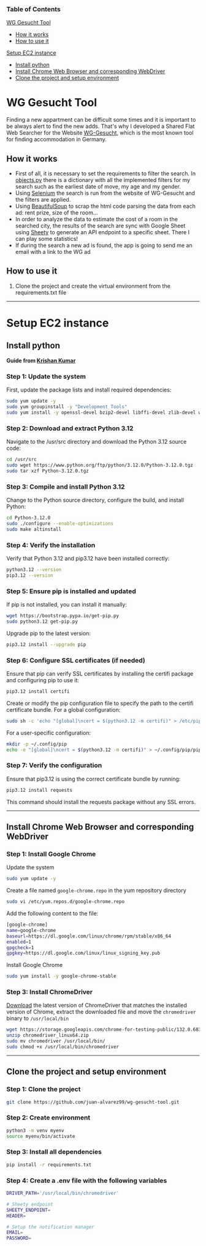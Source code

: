### Table of Contents  
[WG Gesucht Tool](#wg-gesucht-tool)
- [How it works](#how-it-works)
- [How to use it](#how-to-use-it)

[Setup EC2 instance](#setup-ec2-instance)
- [Install python](#install-python)
- [Install Chrome Web Browser and corresponding WebDriver](#install-chrome-web-browser-and-corresponding-webdriver)
- [Clone the project and setup environment](#clone-the-project-and-setup-environment)

# WG Gesucht Tool
Finding a new appartment can be difficult some times and it is important to be always alert to find the new adds. That's why I developed a Shared Flat Web Searcher for the Website [WG-Gesucht](https://www.wg-gesucht.de/en/), which is the most known tool for finding accommodation in Germany.

## How it works
- First of all, it is necessary to set the requirements to filter the search. In [objects.py](https://github.com/juan-alvarez99/wg-gesucht-tool/blob/main/modules/objects.py) there is a dictionary with all the implemented filters for my search such as the earliest date of move, my age and my gender. 
- Using [Selenium](https://selenium-python.readthedocs.io) the search is run from the website of WG-Gesucht and the filters are applied.
- Using [BeautifulSoup](https://www.crummy.com/software/BeautifulSoup/bs4/doc/) to scrap the html code parsing the data from each ad: rent prize, size of the room...
- In order to analyze the data to estimate the cost of a room in the searched city, the results of the search are sync with Google Sheet using [Sheety](https://sheety.co/docs) to generate an API endpoint to a specific sheet. There I can play some statistics!
- If during the search a new ad is found, the app is going to send me an email with a link to the WG ad


## How to use it
1. Clone the project and create the virtual environment from the requirements.txt file

***
# Setup EC2 instance
## Install python 

**Guide from [Krishan Kumar](https://www.linkedin.com/in/krishan2aws/)**

### Step 1: Update the system
First, update the package lists and install required dependencies:
```sh
sudo yum update -y
sudo yum groupinstall -y "Development Tools"
sudo yum install -y openssl-devel bzip2-devel libffi-devel zlib-devel wget make
```

### Step 2: Download and extract Python 3.12
Navigate to the /usr/src directory and download the Python 3.12 source code:

```sh
cd /usr/src
sudo wget https://www.python.org/ftp/python/3.12.0/Python-3.12.0.tgz
sudo tar xzf Python-3.12.0.tgz
```

### Step 3: Compile and install Python 3.12
Change to the Python source directory, configure the build, and install Python:

```sh
cd Python-3.12.0
sudo ./configure --enable-optimizations
sudo make altinstall
```

### Step 4: Verify the installation
Verify that Python 3.12 and pip3.12 have been installed correctly:

```sh
python3.12 --version
pip3.12 --version
```

### Step 5: Ensure pip is installed and updated
If pip is not installed, you can install it manually:

```sh
wget https://bootstrap.pypa.io/get-pip.py
sudo python3.12 get-pip.py
```

Upgrade pip to the latest version:

```sh
pip3.12 install --upgrade pip
```

### Step 6: Configure SSL certificates (if needed)
Ensure that pip can verify SSL certificates by installing the certifi package and configuring pip to use it:

```sh
pip3.12 install certifi
```

Create or modify the pip configuration file to specify the path to the certifi certificate bundle. For a global configuration:

```sh
sudo sh -c 'echo "[global]\ncert = $(python3.12 -m certifi)" > /etc/pip.conf'
```

For a user-specific configuration:

```sh
mkdir -p ~/.config/pip
echo -e "[global]\ncert = $(python3.12 -m certifi)" > ~/.config/pip/pip.conf
```

### Step 7: Verify the configuration
Ensure that pip3.12 is using the correct certificate bundle by running:

```sh
pip3.12 install requests
```
This command should install the requests package without any SSL errors.

***

## Install Chrome Web Browser and corresponding WebDriver

### Step 1: Install Google Chrome

Update the system 
```sh
sudo yum update -y
```

Create a file named `google-chrome.repo` in the yum repository directory
```sh
sudo vi /etc/yum.repos.d/google-chrome.repo
```

Add the following content to the file:
```sh
[google-chrome]
name=google-chrome
baseurl=https://dl.google.com/linux/chrome/rpm/stable/x86_64
enabled=1
gpgcheck=1
gpgkey=https://dl.google.com/linux/linux_signing_key.pub
```

Install Google Chrome
```sh
sudo yum install -y google-chrome-stable
```

### Step 3: Install ChromeDriver
[Download](https://googlechromelabs.github.io/chrome-for-testing/) the latest version of ChromeDriver that matches the installed version of Chrome, extract the downloaded file and move the `chromedriver` binary to `/usr/local/bin`
```sh
wget https://storage.googleapis.com/chrome-for-testing-public/132.0.6834.159/linux64/chromedriver-linux64.zip
unzip chromedriver_linux64.zip
sudo mv chromedriver /usr/local/bin/
sudo chmod +x /usr/local/bin/chromedriver
```

***

## Clone the project and setup environment
### Step 1: Clone the project

```sh
git clone https://github.com/juan-alvarez99/wg-gesucht-tool.git
```

### Step 2: Create environment

```sh
python3 -m venv myenv
source myenv/bin/activate
```

### Step 3: Install all dependencies

```sh
pip install -r requirements.txt
```

### Step 4: Create a .env file with the following variables

```sh
DRIVER_PATH='/usr/local/bin/chromedriver'

# Sheety endpoint
SHEETY_ENDPOINT=
HEADER=

# Setup the notification manager 
EMAIL=
PASSWORD=
```

